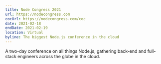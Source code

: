 ```yaml
---
title: Node Congress 2021
url: https://nodecongress.com
cocUrl: https://nodecongress.com/coc
date: 2021-02-18
endDate: 2021-02-19
location: Virtual
byline: The biggest Node.js conference in the cloud
---
```


A two-day conference on all things Node.js, gathering back-end and full-stack engineers across the globe in the cloud.

